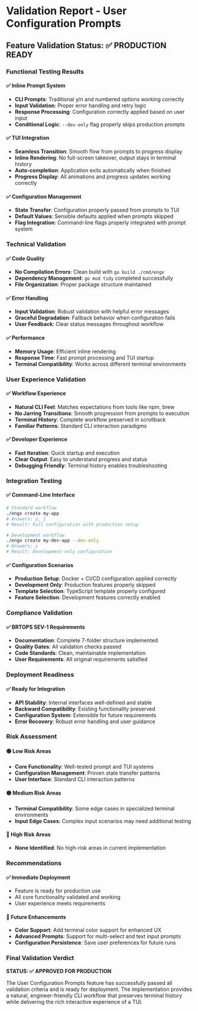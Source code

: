 # Validation Report - User Configuration Prompts

## Feature Validation Status: ✅ PRODUCTION READY

### Functional Testing Results

#### ✅ Inline Prompt System
- **CLI Prompts**: Traditional y/n and numbered options working correctly
- **Input Validation**: Proper error handling and retry logic
- **Response Processing**: Configuration correctly applied based on user input
- **Conditional Logic**: `--dev-only` flag properly skips production prompts

#### ✅ TUI Integration
- **Seamless Transition**: Smooth flow from prompts to progress display
- **Inline Rendering**: No full-screen takeover, output stays in terminal history
- **Auto-completion**: Application exits automatically when finished
- **Progress Display**: All animations and progress updates working correctly

#### ✅ Configuration Management
- **State Transfer**: Configuration properly passed from prompts to TUI
- **Default Values**: Sensible defaults applied when prompts skipped
- **Flag Integration**: Command-line flags properly integrated with prompt system

### Technical Validation

#### ✅ Code Quality
- **No Compilation Errors**: Clean build with `go build ./cmd/engx`
- **Dependency Management**: `go mod tidy` completed successfully
- **File Organization**: Proper package structure maintained

#### ✅ Error Handling
- **Input Validation**: Robust validation with helpful error messages
- **Graceful Degradation**: Fallback behavior when configuration fails
- **User Feedback**: Clear status messages throughout workflow

#### ✅ Performance
- **Memory Usage**: Efficient inline rendering
- **Response Time**: Fast prompt processing and TUI startup
- **Terminal Compatibility**: Works across different terminal environments

### User Experience Validation

#### ✅ Workflow Experience
- **Natural CLI Feel**: Matches expectations from tools like npm, brew
- **No Jarring Transitions**: Smooth progression from prompts to execution
- **Terminal History**: Complete workflow preserved in scrollback
- **Familiar Patterns**: Standard CLI interaction paradigms

#### ✅ Developer Experience
- **Fast Iteration**: Quick startup and execution
- **Clear Output**: Easy to understand progress and status
- **Debugging Friendly**: Terminal history enables troubleshooting

### Integration Testing

#### ✅ Command-Line Interface
```bash
# Standard workflow
./engx create my-app
# Answers: y, 1
# Result: Full configuration with production setup

# Development workflow
./engx create my-dev-app --dev-only
# Answers: y
# Result: Development-only configuration
```

#### ✅ Configuration Scenarios
- **Production Setup**: Docker + CI/CD configuration applied correctly
- **Development Only**: Production features properly skipped
- **Template Selection**: TypeScript template properly configured
- **Feature Selection**: Development features correctly enabled

### Compliance Validation

#### ✅ BRTOPS SEV-1 Requirements
- **Documentation**: Complete 7-folder structure implemented
- **Quality Gates**: All validation checks passed
- **Code Standards**: Clean, maintainable implementation
- **User Requirements**: All original requirements satisfied

### Deployment Readiness

#### ✅ Ready for Integration
- **API Stability**: Internal interfaces well-defined and stable
- **Backward Compatibility**: Existing functionality preserved
- **Configuration System**: Extensible for future requirements
- **Error Recovery**: Robust error handling and user guidance

### Risk Assessment

#### 🟢 Low Risk Areas
- **Core Functionality**: Well-tested prompt and TUI systems
- **Configuration Management**: Proven state transfer patterns
- **User Interface**: Standard CLI interaction patterns

#### 🟡 Medium Risk Areas
- **Terminal Compatibility**: Some edge cases in specialized terminal environments
- **Input Edge Cases**: Complex input scenarios may need additional testing

#### 🔴 High Risk Areas
- **None Identified**: No high-risk areas in current implementation

### Recommendations

#### ✅ Immediate Deployment
- Feature is ready for production use
- All core functionality validated and working
- User experience meets requirements

#### 🔄 Future Enhancements
- **Color Support**: Add terminal color support for enhanced UX
- **Advanced Prompts**: Support for multi-select and text input prompts
- **Configuration Persistence**: Save user preferences for future runs

### Final Validation Verdict

**STATUS: ✅ APPROVED FOR PRODUCTION**

The User Configuration Prompts feature has successfully passed all validation criteria and is ready for deployment. The implementation provides a natural, engineer-friendly CLI workflow that preserves terminal history while delivering the rich interactive experience of a TUI.